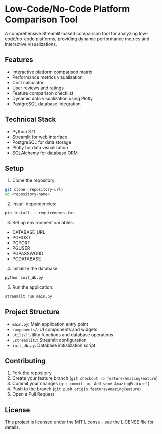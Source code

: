 # Low-Code/No-Code Platform Comparison Tool

A comprehensive Streamlit-based comparison tool for analyzing low-code/no-code platforms, providing dynamic performance metrics and interactive visualizations.

## Features

- Interactive platform comparison matrix
- Performance metrics visualization
- Cost calculator
- User reviews and ratings
- Feature comparison checklist
- Dynamic data visualization using Plotly
- PostgreSQL database integration

## Technical Stack

- Python 3.11
- Streamlit for web interface
- PostgreSQL for data storage
- Plotly for data visualization
- SQLAlchemy for database ORM

## Setup

1. Clone the repository:
```bash
git clone <repository-url>
cd <repository-name>
```

2. Install dependencies:
```bash
pip install -r requirements.txt
```

3. Set up environment variables:
- DATABASE_URL
- PGHOST
- PGPORT
- PGUSER
- PGPASSWORD
- PGDATABASE

4. Initialize the database:
```bash
python init_db.py
```

5. Run the application:
```bash
streamlit run main.py
```

## Project Structure

- `main.py`: Main application entry point
- `components/`: UI components and widgets
- `utils/`: Utility functions and database operations
- `.streamlit/`: Streamlit configuration
- `init_db.py`: Database initialization script

## Contributing

1. Fork the repository
2. Create your feature branch (`git checkout -b feature/AmazingFeature`)
3. Commit your changes (`git commit -m 'Add some AmazingFeature'`)
4. Push to the branch (`git push origin feature/AmazingFeature`)
5. Open a Pull Request

## License

This project is licensed under the MIT License - see the LICENSE file for details.

